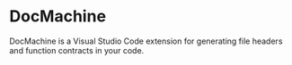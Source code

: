 # DocMachine
DocMachine is a Visual Studio Code extension for generating file headers and function contracts in your code.
